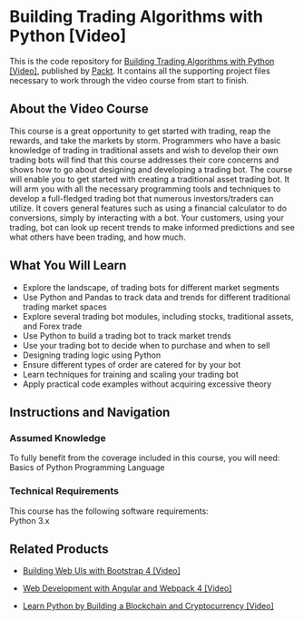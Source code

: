 


# Building Trading Algorithms with Python [Video]
This is the code repository for [Building Trading Algorithms with Python [Video]](https://www.packtpub.com/application-development/building-trading-algorithms-python-video?utm_source=github&utm_medium=repository&utm_campaign=9781788832144), published by [Packt](https://www.packtpub.com/?utm_source=github). It contains all the supporting project files necessary to work through the video course from start to finish.
## About the Video Course
This course is a great opportunity to get started with trading, reap the rewards, and take the markets by storm. Programmers who have a basic knowledge of trading in traditional assets and wish to develop their own trading bots will find that this course addresses their core concerns and shows how to go about designing and developing a trading bot. 
The course will enable you to get started with creating a traditional asset trading bot. It will arm you with all the necessary programming tools and techniques to develop a full-fledged trading bot that numerous investors/traders can utilize. It covers general features such as using a financial calculator to do conversions, simply by interacting with a bot. Your customers, using your trading, bot can look up recent trends to make informed predictions and see what others have been trading, and how much.

<H2>What You Will Learn</H2>
<DIV class=book-info-will-learn-text>
<UL>
<LI>Explore the landscape, of trading bots for different market segments 
<LI>Use Python and Pandas to track data and trends for different traditional trading market spaces 
<LI>Explore several trading bot modules, including stocks, traditional assets, and Forex trade 
<LI>Use Python to build a trading bot to track market trends&nbsp; 
<LI>Use your trading bot to decide when to purchase and when to sell 
<LI>Designing trading logic using Python 
<LI>Ensure different types of order are catered for by your bot 
<LI>Learn techniques for training and scaling your trading bot 
<LI>Apply practical code examples without acquiring excessive theory </LI></UL></DIV>

## Instructions and Navigation
### Assumed Knowledge
To fully benefit from the coverage included in this course, you will need:<br/>
Basics of Python Programming Language
### Technical Requirements
This course has the following software requirements:<br/>
Python 3.x

## Related Products
* [Building Web UIs with Bootstrap 4 [Video]](https://www.packtpub.com/web-development/building-web-uis-bootstrap-4-video?utm_source=github&utm_medium=repository&utm_campaign=9781788396134)

* [Web Development with Angular and Webpack 4 [Video]](https://www.packtpub.com/web-development/web-development-angular-and-webpack-4-video?utm_source=github&utm_medium=repository&utm_campaign=9781789340150)

* [Learn Python by Building a Blockchain and Cryptocurrency [Video]](https://www.packtpub.com/application-development/learn-python-building-blockchain-and-cryptocurrency-video?utm_source=github&utm_medium=repository&utm_campaign=9781789610666)

